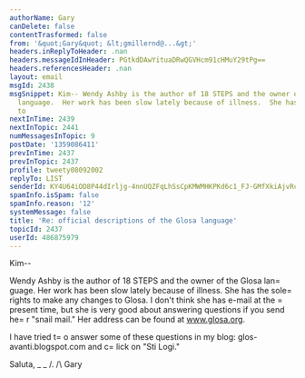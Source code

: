```yaml
---
authorName: Gary
canDelete: false
contentTrasformed: false
from: '&quot;Gary&quot; &lt;gmillernd@...&gt;'
headers.inReplyToHeader: .nan
headers.messageIdInHeader: PGtkdDAwYituaDRwQGVHcm91cHMuY29tPg==
headers.referencesHeader: .nan
layout: email
msgId: 2438
msgSnippet: Kim-- Wendy Ashby is the author of 18 STEPS and the owner of the Glosa
  language.  Her work has been slow lately because of illness.  She has the sole rights
  to
nextInTime: 2439
nextInTopic: 2441
numMessagesInTopic: 9
postDate: '1359086411'
prevInTime: 2437
prevInTopic: 2437
profile: tweety08092002
replyTo: LIST
senderId: KY4U64iOD8P44dIrljg-4nnUQZFqLhSsCpKMWMHKPKd6c1_FJ-GMfXkiAjvRcmwJSbOAECa6FpVLN34YyGANorFFzw
spamInfo.isSpam: false
spamInfo.reason: '12'
systemMessage: false
title: 'Re: official descriptions of the Glosa language'
topicId: 2437
userId: 486875979
---
```


Kim--

Wendy Ashby is the author of 18 STEPS and the owner of the Glosa lan=
guage.  Her work has been slow lately because of illness.  She has the sole=
 rights to make any changes to Glosa.  I don't think she has e-mail at the =
present time, but she is very good about answering questions if you send he=
r "snail mail."  Her address can be found at www.glosa.org.

I have tried t=
o answer some of these questions in my blog: glos-avanti.blogspot.com and c=
lick on "Sti Logi."

Saluta,
_ _
/.
/\   Gary
#



